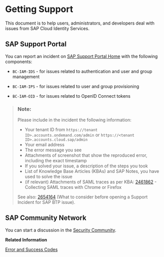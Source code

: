 <!-- loio06818b2e1d334950ad984ea997341d9c -->

# Getting Support

This document is to help users, administrators, and developers deal with issues from SAP Cloud Identity Services.



## SAP Support Portal

You can report an incident on [SAP Support Portal Home](https://support.sap.com/en/index.html) with the following components:

-   `BC-IAM-IDS` - for issues related to authentication and user and group management

-   `BC-IAM-IPS` - for issues related to user and group provisioning

-   `BC-IAM-OID` - for issues related to OpenID Connect tokens


> ### Note:  
> Please include in the incident the following information:
> 
> -   Your tenant ID from `https://tenant ID>.accounts.ondemand.com/admin` or `https://<tenant ID>.accounts.cloud.sap/admin`
> -   Your email address
> -   The error message you see
> -   Attachments of screenshot that show the reproduced error, including the exact timestamp
> -   If you solved your issue, a description of the steps you took
> -   List of Knowledge Base Articles \(KBAs\) and SAP Notes, you have used to solve the issue
> -   \(if relevant\) Attachments of SAML traces as per KBA: [2461862](https://launchpad.support.sap.com/#/notes/2461862) - Collecting SAML traces with Chrome or Firefox
> 
> See also: [2654164](https://me.sap.com/notes/2654164) \(What to consider before opening a Support Incident for SAP BTP issue\).



## SAP Community Network

You can start a discussion in the [Security Community](https://www.sap.com/community/topic/security.html).

**Related Information**  


[Error and Success Codes](Development/error-and-success-codes-7f87a75.md "This section is to help developers with solutions to the REST API response codes.")

